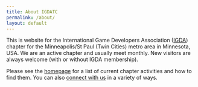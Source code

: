 ```yaml
---
title: About IGDATC
permalink: /about/
layout: default
---
```


This is website for the International Game Developers Association (<a href="http://igda.org/">IGDA</a>) chapter for the Minneapolis/St Paul (Twin Cities) metro area in Minnesota, USA.  We are an active chapter and usually meet monthly. New visitors are always welcome (with or without IGDA membership).

Please see the [homepage](/) for a list of current chapter activities and how to find them. You can also [connect with us](/connect/) in a variety of ways.


<!-- a href="http://www.facebook.com/IGDATC"><img src="/assets/img/facebook-32x32.png"></a -->
<!-- a href="http://www.twitter.com/igdatc"><img src="/assets/img/twitter-32x32.png"></a -->
<!-- a href="http://www.igdatc.org/feed/rss/"><img src="/assets/img/rss-32x32.png" -->


<!--
### Site contributors:
{% for contributor in site.github.contributors %}
  * {{ contributor.login }}
{% endfor %}
-->

